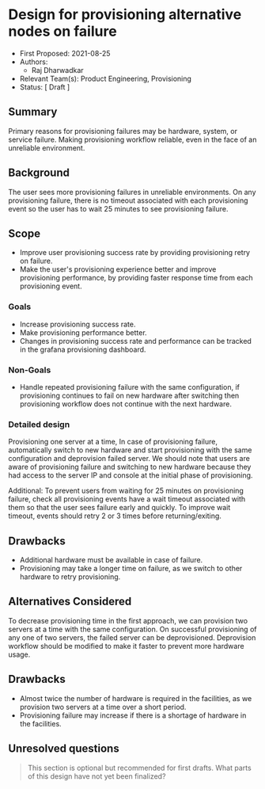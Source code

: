 # Design for provisioning alternative nodes on failure

- First Proposed:  2021-08-25
- Authors:
  - Raj Dharwadkar
- Relevant Team(s): Product Engineering, Provisioning
- Status: [ Draft ]

## Summary

Primary reasons for provisioning failures may be hardware, system, or service failure. Making provisioning workflow reliable, even in the face of an unreliable environment.

## Background

The user sees more provisioning failures in unreliable environments. On any provisioning failure, there is no timeout associated with each provisioning event so the user has to wait 25 minutes to see provisioning failure.

## Scope

- Improve user provisioning success rate by providing provisioning retry on failure. 
- Make the user's provisioning experience better and improve provisioning performance, by providing faster response time from each provisioning event.

### Goals

- Increase provisioning success rate.
- Make provisioning performance better.
- Changes in provisioning success rate and performance can be tracked in the grafana provisioning dashboard.

### Non-Goals

- Handle repeated provisioning failure with the same configuration, if provisioning continues to fail on new hardware after switching then provisioning workflow does not continue with the next hardware.

### Detailed design

Provisioning one server at a time, In case of provisioning failure, automatically switch to new hardware and start provisioning with the same configuration and deprovision failed server.
We should note that users are aware of provisioning failure and switching to new hardware because they had access to the server IP and console at the initial phase of provisioning.

Additional:
To prevent users from waiting for 25 minutes on provisioning failure, check all provisioning events have a wait timeout associated with them so that the user sees failure early and quickly. To improve wait timeout, events should retry 2 or 3 times before returning/exiting.

## Drawbacks

- Additional hardware must be available in case of failure.
- Provisioning may take a longer time on failure, as we switch to other hardware to retry provisioning.

## Alternatives Considered

To decrease provisioning time in the first approach, we can provision two servers at a time with the same configuration. On successful provisioning of any one of two servers, the failed server can be deprovisioned. Deprovision workflow should be modified to make it faster to prevent more hardware usage.

## Drawbacks

- Almost twice the number of hardware is required in the facilities, as we provision two servers at a time over a short period.
- Provisioning failure may increase if there is a shortage of hardware in the facilities.

## Unresolved questions

> This section is optional but recommended for first drafts.
> What parts of this design have not yet been finalized?
